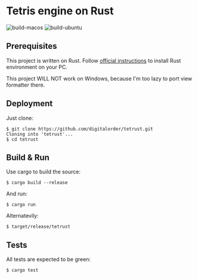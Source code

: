 Tetris engine on Rust
=====================

![build-macos](https://github.com/digitalorder/tetrust/workflows/Cargo%20Build%20&%20Test%20on%20MacOs/badge.svg?branch=master&event=push) ![build-ubuntu](https://github.com/digitalorder/tetrust/workflows/Cargo%20Build%20&%20Test%20on%20Ubuntu/badge.svg?branch=master&event=push)

Prerequisites
-------------

This project is written on Rust. Follow [official instructions](https://www.rust-lang.org/tools/install) to install Rust environment on your PC.

This project WILL NOT work on Windows, because I'm too lazy to port view formatter there.

Deployment
----------

Just clone:

```shell
$ git clone https://github.com/digitalorder/tetrust.git
Cloning into 'tetrust'...
$ cd tetrust
```

Build & Run
-----------

Use cargo to build the source:

```shell
$ cargo build --release
```

And run:

```shell
$ cargo run
```

Alternatevily:

```shell
$ target/release/tetrust
```

Tests
-----

All tests are expected to be green:

```shell
$ cargo test
```
